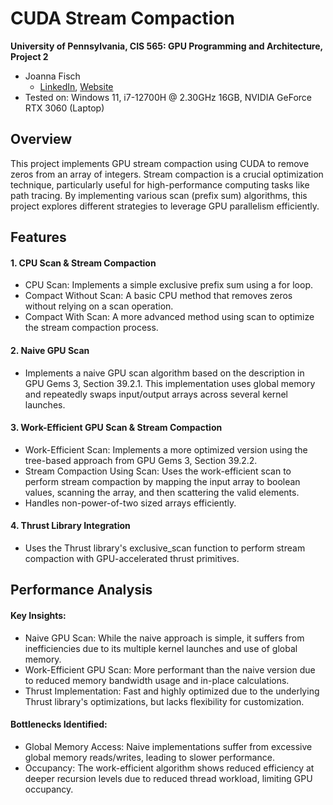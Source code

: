 CUDA Stream Compaction
======================

**University of Pennsylvania, CIS 565: GPU Programming and Architecture, Project 2**

* Joanna Fisch
  * [LinkedIn](https://www.linkedin.com/in/joanna-fisch-bb2979186/), [Website](https://sites.google.com/view/joannafischsportfolio/home)
* Tested on: Windows 11, i7-12700H @ 2.30GHz 16GB, NVIDIA GeForce RTX 3060 (Laptop)

## Overview

This project implements GPU stream compaction using CUDA to remove zeros from an array of integers. Stream compaction is a crucial optimization technique, particularly useful for high-performance computing tasks like path tracing. By implementing various scan (prefix sum) algorithms, this project explores different strategies to leverage GPU parallelism efficiently.

## Features
#### 1. CPU Scan & Stream Compaction
* CPU Scan: Implements a simple exclusive prefix sum using a for loop.
* Compact Without Scan: A basic CPU method that removes zeros without relying on a scan operation.
* Compact With Scan: A more advanced method using scan to optimize the stream compaction process.

#### 2. Naive GPU Scan
* Implements a naive GPU scan algorithm based on the description in GPU Gems 3, Section 39.2.1. This implementation uses global memory and repeatedly swaps input/output arrays across several kernel launches.

#### 3. Work-Efficient GPU Scan & Stream Compaction
* Work-Efficient Scan: Implements a more optimized version using the tree-based approach from GPU Gems 3, Section 39.2.2.
* Stream Compaction Using Scan: Uses the work-efficient scan to perform stream compaction by mapping the input array to boolean values, scanning the array, and then scattering the valid elements.
* Handles non-power-of-two sized arrays efficiently.

#### 4. Thrust Library Integration
* Uses the Thrust library's exclusive_scan function to perform stream compaction with GPU-accelerated thrust primitives.

## Performance Analysis
#### Key Insights:
* Naive GPU Scan: While the naive approach is simple, it suffers from inefficiencies due to its multiple kernel launches and use of global memory.
* Work-Efficient GPU Scan: More performant than the naive version due to reduced memory bandwidth usage and in-place calculations.
* Thrust Implementation: Fast and highly optimized due to the underlying Thrust library's optimizations, but lacks flexibility for customization.

#### Bottlenecks Identified:
* Global Memory Access: Naive implementations suffer from excessive global memory reads/writes, leading to slower performance.
* Occupancy: The work-efficient algorithm shows reduced efficiency at deeper recursion levels due to reduced thread workload, limiting GPU occupancy.
